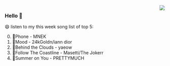 <img align="right"  src="https://github-readme-stats.vercel.app/api/top-langs/?username=sohyunQVQ" />

### Hello 👋

😄 listen to my this week song list of top 5:

0. 🌈Phone - MNEK
1. 🌈Mood - 24kGoldn/iann dior
2. 🌈Behind the Clouds - yaeow
3. 🌈Follow The Coastline - Masetti/The Jokerr
4. 🌈Summer on You - PRETTYMUCH

